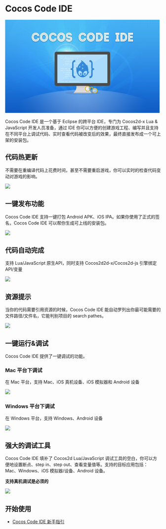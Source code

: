Cocos Code IDE
=========================

![](./res/cocos-code-splash.png)

Cocos Code IDE 是一个基于 Eclipse 的跨平台 IDE，专门为 Cocos2d-x Lua & JavaScript 开发人员准备，通过 IDE 你可以方便的创建游戏工程、编写并且支持在不同平台上调试代码、实时查看代码被改变后的效果，最终直接发布成一个可上架的安装包。

代码热更新
----------
不需要在重编译代码上花费时间，甚至不需要重启游戏，你可以实时的检查代码变动对游戏的影响。

![](http://files.cocos2d-x.org/images/orgsite/codeide-p2.gif)

一键发布功能
----------
Cocos Code IDE 支持一键打包 Android APK、iOS IPA。如果你使用了正式的签名，Cocos Code IDE 可以帮你生成可上线的安装包。

![](http://files.cocos2d-x.org/images/orgsite/codeide-p3.gif)

代码自动完成
----------
支持 Lua/JavaScript 原生API，同时支持 Cocos2d2d-x/Cocos2d-js 引擎绑定API/变量

![](http://files.cocos2d-x.org/images/orgsite/codeide-p4.gif)

资源提示
------------
当你的代码需要引用资源的时候，Cocos Code IDE 能自动罗列出你最可能需要的文件路径/文件名，它能判别项目的 search pathes。

![](http://files.cocos2d-x.org/images/orgsite/codeide-p5.gif)

一键运行&调试
------------
Cocos Code IDE 提供了一键调试的功能。

### Mac 平台下调试
在 Mac 平台，支持 Mac、iOS 真机设备、iOS 模拟器和 Android 设备

![](http://files.cocos2d-x.org/images/orgsite/codeide-p7.jpg)

### Windows 平台下调试
在 Windows 平台，支持 Windows、Android 设备

![](http://files.cocos2d-x.org/images/orgsite/codeide-p6.jpg)

强大的调试工具
------------
Cocos Code IDE 填补了 Cocos2d Lua/JavaScript 调试工具的空白，你可以方便地设置断点、step in、step out、查看变量值等。支持的目标应用包括：Mac、Windows、iOS 模拟器/设备、Android 设备。

**支持真机调试是必须的**

![](http://files.cocos2d-x.org/images/orgsite/codeide-p8.jpg)

开始使用
----------

+ [Cocos Code IDE 新手指引](./getting-started/zh.md)
